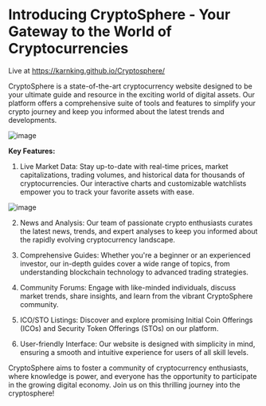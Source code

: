 # **Introducing CryptoSphere - Your Gateway to the World of Cryptocurrencies**
Live at https://karnking.github.io/Cryptosphere/

CryptoSphere is a state-of-the-art cryptocurrency website designed to be your ultimate guide and resource in the exciting world of digital assets. Our platform offers a comprehensive suite of tools and features to simplify your crypto journey and keep you informed about the latest trends and developments.

![image](https://github.com/karnking/Cryptosphere/assets/68837552/22f90776-1bd8-4b22-947e-48796d97152d)


**Key Features:**

1. Live Market Data: Stay up-to-date with real-time prices, market capitalizations, trading volumes, and historical data for thousands of cryptocurrencies. Our interactive charts and customizable watchlists empower you to track your favorite assets with ease.

![image](https://github.com/karnking/Cryptosphere/assets/68837552/a1bc0981-3d04-489d-893e-7f014ec14d37)


2. News and Analysis: Our team of passionate crypto enthusiasts curates the latest news, trends, and expert analyses to keep you informed about the rapidly evolving cryptocurrency landscape.

3. Comprehensive Guides: Whether you're a beginner or an experienced investor, our in-depth guides cover a wide range of topics, from understanding blockchain technology to advanced trading strategies.

4. Community Forums: Engage with like-minded individuals, discuss market trends, share insights, and learn from the vibrant CryptoSphere community.

5. ICO/STO Listings: Discover and explore promising Initial Coin Offerings (ICOs) and Security Token Offerings (STOs) on our platform.

6. User-friendly Interface: Our website is designed with simplicity in mind, ensuring a smooth and intuitive experience for users of all skill levels.

CryptoSphere aims to foster a community of cryptocurrency enthusiasts, where knowledge is power, and everyone has the opportunity to participate in the growing digital economy. Join us on this thrilling journey into the cryptosphere!

